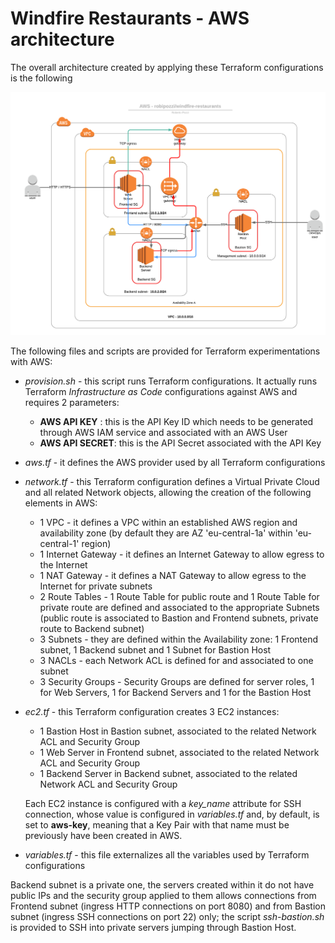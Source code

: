 # Windfire Restaurants - AWS architecture
The overall architecture created by applying these Terraform configurations is the following

![](images/AWS-robipozzi_windfire-restaurants.png)

The following files and scripts are provided for Terraform experimentations with AWS:
* *provision.sh* - this script runs Terraform configurations. It actually runs Terraform *Infrastructure as Code* configurations against AWS and requires 2 parameters:
    * **AWS API KEY** : this is the API Key ID which needs to be generated through AWS IAM service and associated with an AWS User
    * **AWS API SECRET**: this is the API Secret associated with the API Key
* *aws.tf* - it defines the AWS provider used by all Terraform configurations
* *network.tf* - this Terraform configuration defines a Virtual Private Cloud and all related Network objects, allowing the creation of the following elements in AWS:
    * 1 VPC                 - it defines a VPC within an established AWS region and availability zone 
                              (by default they are AZ 'eu-central-1a' within 'eu-central-1' region)
    * 1 Internet Gateway    - it defines an Internet Gateway to allow egress to the Internet
    * 1 NAT Gateway         - it defines a NAT Gateway to allow egress to the Internet for private subnets
    * 2 Route Tables        - 1 Route Table for public route and 1 Route Table for private route are defined and associated to the
                              appropriate Subnets (public route is associated to Bastion and Frontend subnets, private route to Backend subnet)
    * 3 Subnets             - they are defined within the Availability zone: 1 Frontend subnet, 1 Backend subnet and 1 Subnet for Bastion Host
    * 3 NACLs               - each Network ACL is defined for and associated to one subnet
    * 3 Security Groups     - Security Groups are defined for server roles, 1 for Web Servers, 1 for Backend Servers and 1 for the Bastion Host 
* *ec2.tf* - this Terraform configuration creates 3 EC2 instances:
    * 1 Bastion Host in Bastion subnet, associated to the related Network ACL and Security Group
    * 1 Web Server in Frontend subnet, associated to the related Network ACL and Security Group
    * 1 Backend Server in Backend subnet, associated to the related Network ACL and Security Group
  
  Each EC2 instance is configured with a *key_name* attribute for SSH connection, whose value is configured in *variables.tf* and, by default, is set to **aws-key**, meaning that a Key Pair with that name must be previously have been created in AWS.
* *variables.tf* - this file externalizes all the variables used by Terraform configurations

Backend subnet is a private one, the servers created within it do not have public IPs and the security group applied to them allows connections from Frontend subnet (ingress HTTP connections on port 8080) and from Bastion subnet (ingress SSH connections on port 22) only; 
the script *ssh-bastion.sh* is provided to SSH into private servers jumping through Bastion Host.